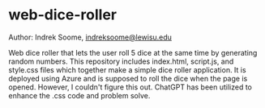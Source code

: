 # web-dice-roller
Author: Indrek Soome, indreksoome@lewisu.edu

Web dice roller that lets the user roll 5 dice at the same time by generating random numbers.
This repository includes index.html, script.js, and style.css files which together make a simple dice roller application.
It is deployed using Azure and is supposed to roll the dice when the page is opened. However, I couldn't figure this out.
ChatGPT has been utilized to enhance the .css code and problem solve.
